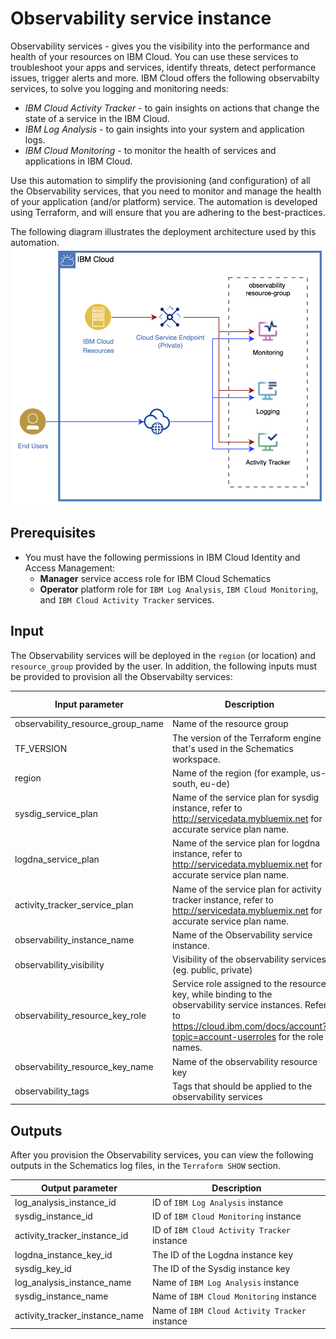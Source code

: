 # Observability service instance

Observability services - gives you the visibility into the performance and health of your resources on IBM Cloud.  You can use these services to troubleshoot your apps and services, identify threats, detect performance issues, trigger alerts and more.  IBM Cloud offers the following observabilty services, to solve you logging and monitoring needs:
* _IBM Cloud Activity Tracker_ - to gain insights on actions that change the state of a service in the IBM Cloud.
* _IBM Log Analysis_ - to gain insights into your system and application logs.
* _IBM Cloud Monitoring_ - to monitor the health of services and applications in IBM Cloud.

Use this automation to simplify the provisioning (and configuration) of all the Observability services, that you need to monitor and manage the health of your application (and/or platform) service.  The automation is developed using Terraform, and will ensure that you are adhering to the best-practices. 

The following diagram illustrates the deployment architecture used by this automation.
![Observability design](diagrams/observability.png)

## Prerequisites

* You must have the following permissions in IBM Cloud Identity and Access Management:
    * **Manager** service access role for IBM Cloud Schematics
    * **Operator** platform role for `IBM Log Analysis`, `IBM Cloud Monitoring`, and `IBM Cloud Activity Tracker` services.
 
 ## Input
The Observability services will be deployed in the `region` (or location) and `resource_group` provided by the user.
In addition, the following inputs must be provided to provision all the Observabilty services:

| Input parameter                    | Description                                          |               | Default Value |
|------------------------------------|------------------------------------------------------|---------------|---------------|
| observability_resource_group_name  | Name of the resource group                           | mandatory     |               |
| TF_VERSION  | The version of the Terraform engine that's used in the Schematics workspace.                           | mandatory     |   0.13.7            |
| region                             | Name of the region (for example, us-south, eu-de) | mandatory     |               |
| sysdig_service_plan         | Name of the service plan for sysdig instance, refer to http://servicedata.mybluemix.net for accurate service plan name. | mandatory
| logdna_service_plan         | Name of the service plan for logdna instance, refer to http://servicedata.mybluemix.net for accurate service plan name. | mandatory
| activity_tracker_service_plan         | Name of the service plan for activity tracker instance, refer to http://servicedata.mybluemix.net for accurate service plan name. | mandatory
| observability_instance_name   | Name of the Observability service instance.  | mandatory |              |
|  observability_visibility                   | Visibility of the observability services (eg. public, private) | optional   | public        |
| observability_resource_key_role |Service role assigned to the resource key, while binding to the observability service instances.  Refer to https://cloud.ibm.com/docs/account?topic=account-userroles for the role names. | optional |  `Manager`            |
| observability_resource_key_name | Name of the observability resource key |optional |       test_key     |
| observability_tags | Tags that should be applied to the observability services | optional      |           |

## Outputs
After you provision the Observability services, you can view the following outputs in the Schematics log files, in the `Terraform SHOW` section.

| Output parameter              | Description                                      |
|-------------------------------|--------------------------------------------------|
| log_analysis_instance_id      | ID of `IBM Log Analysis` instance                |
| sysdig_instance_id                 | ID of `IBM Cloud Monitoring` instance            |
| activity_tracker_instance_id           | ID of `IBM Cloud Activity Tracker`  instance     |
| logdna_instance_key_id                 | The ID of the Logdna instance key  |
| sysdig_key_id           | The ID of the Sysdig instance key|
| log_analysis_instance_name      | Name of `IBM Log Analysis` instance                |
| sysdig_instance_name                 | Name of `IBM Cloud Monitoring` instance            |
| activity_tracker_instance_name           | Name of `IBM Cloud Activity Tracker`  instance     |


